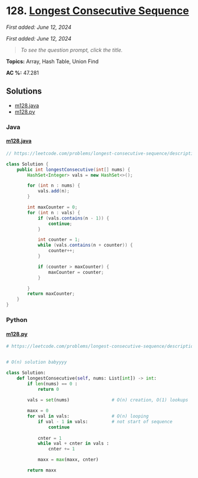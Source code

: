 # 128. [Longest Consecutive Sequence](<https://leetcode.com/problems/longest-consecutive-sequence>)

*First added: June 12, 2024*

*First added: June 12, 2024*


> *To see the question prompt, click the title.*

**Topics:** Array, Hash Table, Union Find

**AC %:** 47.281


## Solutions

- [m128.java](<../my-submissions/m128.java>)
- [m128.py](<../my-submissions/m128.py>)
### Java
#### [m128.java](<../my-submissions/m128.java>)
```Java
// https://leetcode.com/problems/longest-consecutive-sequence/description/

class Solution {
    public int longestConsecutive(int[] nums) {
        HashSet<Integer> vals = new HashSet<>();

        for (int n : nums) {
            vals.add(n);
        }

        int maxCounter = 0;
        for (int n : vals) {
            if (vals.contains(n - 1)) {
                continue;
            }

            int counter = 1;
            while (vals.contains(n + counter)) {
                counter++;
            }

            if (counter > maxCounter) {
                maxCounter = counter;
            }

        }
        return maxCounter;
    }
}
```

### Python
#### [m128.py](<../my-submissions/m128.py>)
```Python
# https://leetcode.com/problems/longest-consecutive-sequence/description/


# O(n) solution babyyyy

class Solution:
    def longestConsecutive(self, nums: List[int]) -> int:
        if len(nums) == 0 :
            return 0
        
        vals = set(nums)                # O(n) creation, O(1) lookups

        maxx = 0
        for val in vals:                # O(n) looping
            if val - 1 in vals:         # not start of sequence
                continue
            
            cnter = 1
            while val + cnter in vals :
                cnter += 1

            maxx = max(maxx, cnter)

        return maxx

```

